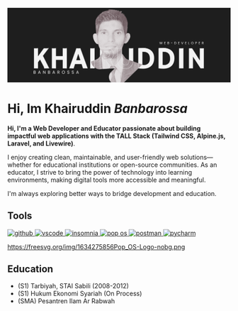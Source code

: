 ![banner](https://github.com/Banbarossa/Banbarossa/blob/main/banner.png?raw=true)

# Hi, Im Khairuddin *Banbarossa* 
**Hi, I'm a Web Developer and Educator passionate about building impactful web applications with the TALL Stack (Tailwind CSS, Alpine.js, Laravel, and Livewire)**.

I enjoy creating clean, maintainable, and user-friendly web solutions—whether for educational institutions or open-source communities. As an educator, I strive to bring the power of technology into learning environments, making digital tools more accessible and meaningful.

I'm always exploring better ways to bridge development and education.


## Tools
<a href="https://github.com" target="_blank"> <img src="https://cdn.jsdelivr.net/gh/devicons/devicon/icons/github/github-original.svg" alt="github" width="40" height="40"/> </a>
<a href="https://code.visualstudio.com/" target="_blank"> <img src="https://cdn.jsdelivr.net/gh/devicons/devicon/icons/vscode/vscode-original.svg" alt="vscode" width="40" height="40"/> </a>
<a href="https://insomnia.rest/" target="_blank"> <img src="https://icon.icepanel.io/Technology/svg/Insomnia.svg" alt="insomnia" width="40" height="40"/> </a>
<a href="https://system76.com/" target="_blank"> <img src="https://freesvg.org/img/1634275856Pop_OS-Logo-nobg.png" alt="pop os" width="40" height="40"/> </a>
<a href="https://postman.com" target="_blank" rel="noreferrer"> <img src="https://www.vectorlogo.zone/logos/getpostman/getpostman-icon.svg" alt="postman" width="40" height="40"/> </a>
<a href="https://postman.com" target="_blank" rel="noreferrer"> <img src="https://cdn.jsdelivr.net/gh/devicons/devicon/icons/pycharm/pycharm-original.svg" alt="pycharm" width="40" height="40"/> </a>

https://freesvg.org/img/1634275856Pop_OS-Logo-nobg.png

## Education
- (S1) Tarbiyah, STAI Sabili (2008-2012)
- (S1) Hukum Ekonomi Syariah (On Process)
- (SMA) Pesantren Ilam Ar Rabwah



